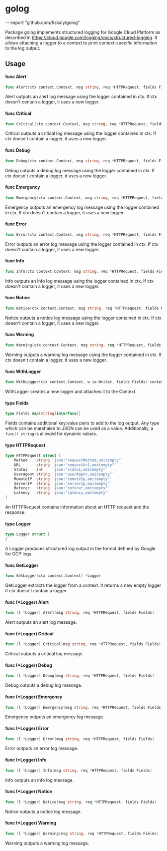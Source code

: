 # golog
--
    import "github.com/fiskaly/golog"

Package golog implements structured logging for Google Cloud Platform as
described in https://cloud.google.com/logging/docs/structured-logging. It allows
attaching a logger to a context to print context-specific information to the log
output.

## Usage

#### func  Alert

```go
func Alert(ctx context.Context, msg string, req *HTTPRequest, fields Fields)
```
Alert outputs an alert log message using the logger contained in ctx. If ctx
doesn't contain a logger, it uses a new logger.

#### func  Critical

```go
func Critical(ctx context.Context, msg string, req *HTTPRequest, fields Fields)
```
Critical outputs a critical log message using the logger contained in ctx. If
ctx doesn't contain a logger, it uses a new logger.

#### func  Debug

```go
func Debug(ctx context.Context, msg string, req *HTTPRequest, fields Fields)
```
Debug outputs a debug log message using the logger contained in ctx. If ctx
doesn't contain a logger, it uses a new logger.

#### func  Emergency

```go
func Emergency(ctx context.Context, msg string, req *HTTPRequest, fields Fields)
```
Emergency outputs an emergency log message using the logger contained in ctx. If
ctx doesn't contain a logger, it uses a new logger.

#### func  Error

```go
func Error(ctx context.Context, msg string, req *HTTPRequest, fields Fields)
```
Error outputs an error log message using the logger contained in ctx. If ctx
doesn't contain a logger, it uses a new logger.

#### func  Info

```go
func Info(ctx context.Context, msg string, req *HTTPRequest, fields Fields)
```
Info outputs an info log message using the logger contained in ctx. If ctx
doesn't contain a logger, it uses a new logger.

#### func  Notice

```go
func Notice(ctx context.Context, msg string, req *HTTPRequest, fields Fields)
```
Notice outputs a notice log message using the logger contained in ctx. If ctx
doesn't contain a logger, it uses a new logger.

#### func  Warning

```go
func Warning(ctx context.Context, msg string, req *HTTPRequest, fields Fields)
```
Warning outputs a warning log message using the logger contained in ctx. If ctx
doesn't contain a logger, it uses a new logger.

#### func  WithLogger

```go
func WithLogger(ctx context.Context, w io.Writer, fields Fields) context.Context
```
WithLogger creates a new logger and attaches it to the Context.

#### type Fields

```go
type Fields map[string]interface{}
```

Fields contains additional key:value pairs to add to the log output. Any type
which can be marshaled to JSON can be used as a value. Additionally, a `func()
string` is allowed for dynamic values.

#### type HTTPRequest

```go
type HTTPRequest struct {
	Method    string `json:"requestMethod,omitempty"`
	URL       string `json:"requestUrl,omitempty"`
	Status    int    `json:"status,omitempty"`
	UserAgent string `json:"userAgent,omitempty"`
	RemoteIP  string `json:"remoteIp,omitempty"`
	ServerIP  string `json:"serverIp,omitempty"`
	Referer   string `json:"referer,omitempty"`
	Latency   string `json:"latency,omitempty"`
}
```

An HTTPRequest contains information about an HTTP request and the response.

#### type Logger

```go
type Logger struct {
}
```

A Logger produces structured log output in the format defined by Google for GCP
logs.

#### func  GetLogger

```go
func GetLogger(ctx context.Context) *Logger
```
GetLogger extracts the logger from a context. It returns a new empty logger if
ctx doesn't contain a logger.

#### func (*Logger) Alert

```go
func (l *Logger) Alert(msg string, req *HTTPRequest, fields Fields)
```
Alert outputs an alert log message.

#### func (*Logger) Critical

```go
func (l *Logger) Critical(msg string, req *HTTPRequest, fields Fields)
```
Critical outputs a critical log message.

#### func (*Logger) Debug

```go
func (l *Logger) Debug(msg string, req *HTTPRequest, fields Fields)
```
Debug outputs a debug log message.

#### func (*Logger) Emergency

```go
func (l *Logger) Emergency(msg string, req *HTTPRequest, fields Fields)
```
Emergency outputs an emergency log message.

#### func (*Logger) Error

```go
func (l *Logger) Error(msg string, req *HTTPRequest, fields Fields)
```
Error outputs an error log message.

#### func (*Logger) Info

```go
func (l *Logger) Info(msg string, req *HTTPRequest, fields Fields)
```
Info outputs an info log message.

#### func (*Logger) Notice

```go
func (l *Logger) Notice(msg string, req *HTTPRequest, fields Fields)
```
Notice outputs a notice log message.

#### func (*Logger) Warning

```go
func (l *Logger) Warning(msg string, req *HTTPRequest, fields Fields)
```
Warning outputs a warning log message.
